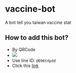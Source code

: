 # vaccine-bot
A bot tell you taiwan vaccine stat

## How to add this bot?
- By QRCode
- ![](https://imgur.com/WG4b2Tp.png)
- Use line ID: `@096tdpdd`
- Click this [link](https://lin.ee/KFRONyf)
